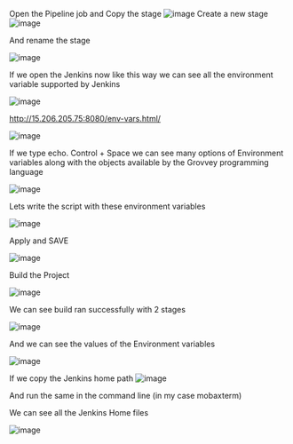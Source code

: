 Open the Pipeline job and Copy the stage
![image](https://github.com/devops-pritam/jenkins/assets/132892500/f42e0181-3c29-4f3b-baf6-81a68a0af861)
Create a new stage
![image](https://github.com/devops-pritam/jenkins/assets/132892500/943dd9a9-a19c-41ca-9aa4-47874c4c2427)

And rename the stage

![image](https://github.com/devops-pritam/jenkins/assets/132892500/e3f91616-3ef4-4487-819e-a0090370e186)

If we open the Jenkins now like this way we can see all the environment variable supported by Jenkins

![image](https://github.com/devops-pritam/jenkins/assets/132892500/d32636d9-75d8-4d7a-b31f-308b3df0c690)

http://15.206.205.75:8080/env-vars.html/

![image](https://github.com/devops-pritam/jenkins/assets/132892500/f252edaf-6f54-41c5-a903-ba082458cf7d)

If we type echo. Control + Space we can see many options of Environment variables along with the objects available by the Grovvey programming language

![image](https://github.com/devops-pritam/jenkins/assets/132892500/e9edd705-23cb-41f7-9376-bce4d95d1957)

Lets write the script with these environment variables

![image](https://github.com/devops-pritam/jenkins/assets/132892500/b6b23c3e-acf5-4361-b921-9f745dc0e540)

Apply and SAVE

![image](https://github.com/devops-pritam/jenkins/assets/132892500/331be6fa-dd5d-47e1-bc2c-abc8b013225d)

Build the Project

![image](https://github.com/devops-pritam/jenkins/assets/132892500/adfec471-8ffb-4ffa-851a-3e74c3ada946)

We can see build ran successfully with 2 stages

![image](https://github.com/devops-pritam/jenkins/assets/132892500/3ad77567-1cfd-4e10-af63-08296c1fe9c0)

And we can see the values of the Environment variables

![image](https://github.com/devops-pritam/jenkins/assets/132892500/191a9d6f-624b-4e63-96f0-15a5d9bbddf6)

If we copy the Jenkins home path
![image](https://github.com/devops-pritam/jenkins/assets/132892500/37ef026b-f694-4d32-9749-fe7a116ae324)

And run the same in the command line (in my case mobaxterm)

We can see all the Jenkins Home files

![image](https://github.com/devops-pritam/jenkins/assets/132892500/a1befd7e-f70d-4f45-84c4-4910415a6f63)













